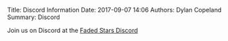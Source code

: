 Title: Discord Information
Date: 2017-09-07 14:06
Authors: Dylan Copeland
Summary: Discord

Join us on Discord at the [Faded Stars Discord](https://discord.gg/QWBN44U "Discord")
